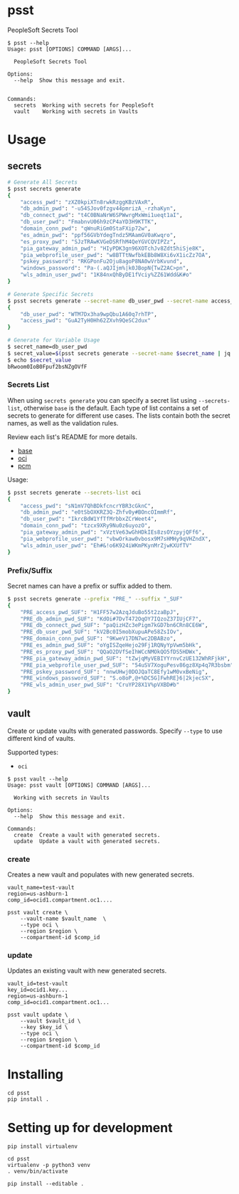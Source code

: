 # psst
PeopleSoft Secrets Tool
```
$ psst --help
Usage: psst [OPTIONS] COMMAND [ARGS]...

  PeopleSoft Secrets Tool

Options:
  --help  Show this message and exit.
  

Commands:
  secrets  Working with secrets for PeopleSoft
  vault    Working with secrets in Vaults
```

# Usage

## secrets

```bash
# Generate All Secrets
$ psst secrets generate
{
    "access_pwd": "zXZ0kpiXTn8rwkRzggKBzVAxR",
    "db_admin_pwd": "-u54SJov0fzgv44pmrizA_-rzhaKyn",
    "db_connect_pwd": "t4C0BNaNrW6SPWwrgMxWmi1ueqt1aI",
    "db_user_pwd": "FmabnvU06h9zCP4aYD3H9KTTK",
    "domain_conn_pwd": "qWnuRiGm0StaFXip72w",
    "es_admin_pwd": "ppf56GVbYdegTndz5MAamGV0aKwqro",
    "es_proxy_pwd": "SJzTRAwKVGeDSRfhM4QeYGVCQVIPZz",
    "pia_gateway_admin_pwd": "HIyPDK3gn96XOTchJv8Zdt5hiSje8K",
    "pia_webprofile_user_pwd": "w8BTTtNwfbkEBb8W8Xi6vX1icZz7OA",
    "pskey_password": "RKGPonFu2Oju8agoP8NA0wVrbKvund",
    "windows_password": "Pa-(.aQJIjm%|k0JBopN{TwZ2AC>pn",
    "wls_admin_user_pwd": "1K84nxQhByDE1fVciy%ZZ61Wdd&K#o"
}

# Generate Specific Secrets
$ psst secrets generate --secret-name db_user_pwd --secret-name access_pwd
{
    "db_user_pwd": "WTM7Dx3ha9wpQbu1A60q7rhTP",
    "access_pwd": "GuA2TyH0Hh62ZXvh9QeSC2dux"
}

# Generate for Variable Usage
$ secret_name=db_user_pwd
$ secret_value=$(psst secrets generate --secret-name $secret_name | jq -r .$secret_name)
$ echo $secret_value
bRwoom0IoB0Fpuf2bsNZgOVfF
```

### Secrets List
When using `secrets generate` you can specify a secret list using `--secrets-list`, otherwise `base` is the default. Each type of list contains a set of secrets to generate for different use cases. The lists contain both the secret names, as well as the validation rules.

Review each list's README for more details.

- [base](./psst/secrets/base)
- [oci](./psst/secrets/oci)
- [pcm](./psst/secrets/pcm)

Usage:

```bash
$ psst secrets generate --secrets-list oci
{
    "access_pwd": "sN1mV7QhBDkfcncrYBR3cGknC",
    "db_admin_pwd": "e0tSbOXKRZ3Q-Zhfv0y#BOncOImmRf",
    "db_user_pwd": "IkrcBdW1YfTfMrbbxZCrWeet4",
    "domain_conn_pwd": "tzcx9XRy9Nu0z6uyozO",
    "pia_gateway_admin_pwd": "xVztVe63wGhHDkIEs8zsOYzpyjQFf6",
    "pia_webprofile_user_pwd": "vbwOrkaw0vbosx9M7sHMHy9qVHZndX",
    "wls_admin_user_pwd": "Eh#&!o6K924iWKmPKynMrZjwKXUfTV"
}
```

### Prefix/Suffix
Secret names can have a prefix or suffix added to them.

```bash
$ psst secrets generate --prefix "PRE_" --suffix "_SUF"
{
    "PRE_access_pwd_SUF": "H1FF57w2AzqJduBo55t2zaBpJ",
    "PRE_db_admin_pwd_SUF": "KdOi#7DvT472OqOY7IQzoZ37IUjCF7",
    "PRE_db_connect_pwd_SUF": "paQizHZc3ePigm7kGD7bn6CRn8CE6W",
    "PRE_db_user_pwd_SUF": "kV2Bc0I5mobXupuAPe58ZsIOv",
    "PRE_domain_conn_pwd_SUF": "9KweV17DN7wc2DBABzo",
    "PRE_es_admin_pwd_SUF": "oYgISZqeHejo29Fj1RQNyYpVwm5bHk",
    "PRE_es_proxy_pwd_SUF": "QQaO2DVfSeIhWCcNMOkQO5fDS5HDWx",
    "PRE_pia_gateway_admin_pwd_SUF": "tZwjqMyVEBIYYrnvCzUE132WhRFjkH",
    "PRE_pia_webprofile_user_pwd_SUF": "54uSV7XoguPesv86gz8Xp4q7R3bsbm",
    "PRE_pskey_password_SUF": "nnwUHwj0DOJQaTC8Efy1wM0vxBeNig",
    "PRE_windows_password_SUF": "S.o8oP,@+%DC5G]FwhRE}6|2kjecSX",
    "PRE_wls_admin_user_pwd_SUF": "CruYP28X1V%pVXBD#b"
}
```

## vault

Create or update vaults with generated passwords. Specify `--type` to use different kind of vaults.

Supported types:

- `oci`

```
$ psst vault --help
Usage: psst vault [OPTIONS] COMMAND [ARGS]...

  Working with secrets in Vaults

Options:
  --help  Show this message and exit.

Commands:
  create  Create a vault with generated secrets.
  update  Update a vault with generated secrets.
```

### create

Creates a new vault and populates with new generated secrets.

```
vault_name=test-vault
region=us-ashburn-1
comp_id=ocid1.compartment.oc1....

psst vault create \
    --vault-name $vault_name  \
    --type oci \
    --region $region \
    --compartment-id $comp_id
```

### update

Updates an existing vault with new generated secrets.

```
vault_id=test-vault
key_id=ocid1.key...
region=us-ashburn-1
comp_id=ocid1.compartment.oc1...

psst vault update \
    --vault $vault_id \ 
    --key $key_id \
    --type oci \
    --region $region \
    --compartment-id $comp_id
```

# Installing
```
cd psst
pip install .
```

# Setting up for development
```
pip install virtualenv 

cd psst
virtualenv -p python3 venv
. venv/bin/activate

pip install --editable .
```
